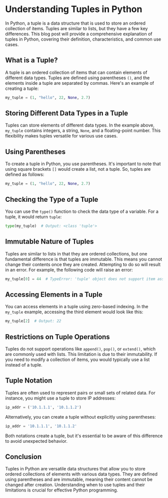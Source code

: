 # Understanding Tuples in Python

In Python, a tuple is a data structure that is used to store an ordered collection of items. Tuples are similar to lists, but they have a few key differences. This blog post will provide a comprehensive explanation of tuples in Python, covering their definition, characteristics, and common use cases.

## What is a Tuple?

A tuple is an ordered collection of items that can contain elements of different data types. Tuples are defined using parentheses `()`, and the elements inside a tuple are separated by commas. Here's an example of creating a tuple:

```python
my_tuple = (1, "hello", 22, None, 2.7)
```

## Storing Different Data Types in a Tuple

Tuples can store elements of different data types. In the example above, `my_tuple` contains integers, a string, `None`, and a floating-point number. This flexibility makes tuples versatile for various use cases.

## Using Parentheses

To create a tuple in Python, you use parentheses. It's important to note that using square brackets `[]` would create a list, not a tuple. So, tuples are defined as follows:

```python
my_tuple = (1, "hello", 22, None, 2.7)
```

## Checking the Type of a Tuple

You can use the `type()` function to check the data type of a variable. For a tuple, it would return `tuple`:

```python
type(my_tuple)  # Output: <class 'tuple'>
```

## Immutable Nature of Tuples

Tuples are similar to lists in that they are ordered collections, but one fundamental difference is that tuples are immutable. This means you cannot change their contents once they are created. Attempting to do so will result in an error. For example, the following code will raise an error:

```python
my_tuple[0] = 44  # TypeError: 'tuple' object does not support item assignment
```

## Accessing Elements in a Tuple

You can access elements in a tuple using zero-based indexing. In the `my_tuple` example, accessing the third element would look like this:

```python
my_tuple[2]  # Output: 22
```

## Restrictions on Tuple Operations

Tuples do not support operations like `append()`, `pop()`, or `extend()`, which are commonly used with lists. This limitation is due to their immutability. If you need to modify a collection of items, you would typically use a list instead of a tuple.

## Tuple Notation

Tuples are often used to represent pairs or small sets of related data. For instance, you might use a tuple to store IP addresses:

```python
ip_addr = ('10.1.1.1', '10.1.1.2')
```

Alternatively, you can create a tuple without explicitly using parentheses:

```python
ip_addr = '10.1.1.1', '10.1.1.2'
```

Both notations create a tuple, but it's essential to be aware of this difference to avoid unexpected behavior.

## Conclusion

Tuples in Python are versatile data structures that allow you to store ordered collections of elements with various data types. They are defined using parentheses and are immutable, meaning their content cannot be changed after creation. Understanding when to use tuples and their limitations is crucial for effective Python programming.
